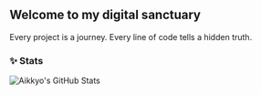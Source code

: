 ## Welcome to my digital sanctuary
Every project is a journey. Every line of code tells a hidden truth.

### ✨ Stats
![Aikkyo's GitHub Stats](https://github-readme-stats.vercel.app/api?username=4ikkyo&show_icons=true&hide_border=false&bg_color=FFFFFF&title_color=fd1111&text_color=000000&icon_color=fd1111)
